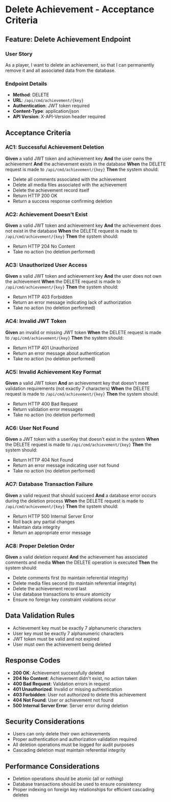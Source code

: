 # Delete Achievement - Acceptance Criteria

## Feature: Delete Achievement Endpoint

### User Story
As a player, I want to delete an achievement, so that I can permanently remove it and all associated data from the database.

### Endpoint Details
- **Method**: DELETE
- **URL**: `/api/cmd/achievement/{key}`
- **Authentication**: JWT token required
- **Content-Type**: application/json
- **API Version**: X-API-Version header required

## Acceptance Criteria

### AC1: Successful Achievement Deletion
**Given** a valid JWT token and achievement key
**And** the user owns the achievement
**And** the achievement exists in the database
**When** the DELETE request is made to `/api/cmd/achievement/{key}`
**Then** the system should:
- Delete all comments associated with the achievement
- Delete all media files associated with the achievement  
- Delete the achievement record itself
- Return HTTP 200 OK
- Return a success response confirming deletion

### AC2: Achievement Doesn't Exist
**Given** a valid JWT token and achievement key
**And** the achievement does not exist in the database
**When** the DELETE request is made to `/api/cmd/achievement/{key}`
**Then** the system should:
- Return HTTP 204 No Content
- Take no action (no deletion performed)

### AC3: Unauthorized User Access
**Given** a valid JWT token and achievement key
**And** the user does not own the achievement
**When** the DELETE request is made to `/api/cmd/achievement/{key}`
**Then** the system should:
- Return HTTP 403 Forbidden
- Return an error message indicating lack of authorization
- Take no action (no deletion performed)

### AC4: Invalid JWT Token
**Given** an invalid or missing JWT token
**When** the DELETE request is made to `/api/cmd/achievement/{key}`
**Then** the system should:
- Return HTTP 401 Unauthorized
- Return an error message about authentication
- Take no action (no deletion performed)

### AC5: Invalid Achievement Key Format
**Given** a valid JWT token
**And** an achievement key that doesn't meet validation requirements (not exactly 7 characters)
**When** the DELETE request is made to `/api/cmd/achievement/{key}`
**Then** the system should:
- Return HTTP 400 Bad Request
- Return validation error messages
- Take no action (no deletion performed)

### AC6: User Not Found
**Given** a JWT token with a userKey that doesn't exist in the system
**When** the DELETE request is made to `/api/cmd/achievement/{key}`
**Then** the system should:
- Return HTTP 404 Not Found
- Return an error message indicating user not found
- Take no action (no deletion performed)

### AC7: Database Transaction Failure
**Given** a valid request that should succeed
**And** a database error occurs during the deletion process
**When** the DELETE request is made to `/api/cmd/achievement/{key}`
**Then** the system should:
- Return HTTP 500 Internal Server Error
- Roll back any partial changes
- Maintain data integrity
- Return an appropriate error message

### AC8: Proper Deletion Order
**Given** a valid deletion request
**And** the achievement has associated comments and media
**When** the DELETE operation is executed
**Then** the system should:
- Delete comments first (to maintain referential integrity)
- Delete media files second (to maintain referential integrity)
- Delete the achievement record last
- Use database transactions to ensure atomicity
- Ensure no foreign key constraint violations occur

## Data Validation Rules
- Achievement key must be exactly 7 alphanumeric characters
- User key must be exactly 7 alphanumeric characters
- JWT token must be valid and not expired
- User must own the achievement being deleted

## Response Codes
- **200 OK**: Achievement successfully deleted
- **204 No Content**: Achievement didn't exist, no action taken
- **400 Bad Request**: Validation errors in request
- **401 Unauthorized**: Invalid or missing authentication
- **403 Forbidden**: User not authorized to delete this achievement
- **404 Not Found**: User or achievement not found
- **500 Internal Server Error**: Server error during deletion

## Security Considerations
- Users can only delete their own achievements
- Proper authentication and authorization validation required
- All deletion operations must be logged for audit purposes
- Cascading deletion must maintain referential integrity

## Performance Considerations
- Deletion operations should be atomic (all or nothing)
- Database transactions should be used to ensure consistency
- Proper indexing on foreign key relationships for efficient cascading deletes
